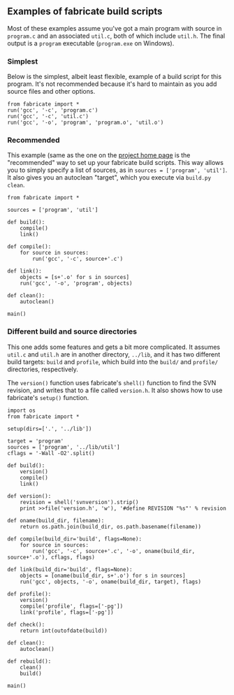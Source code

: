 ## Examples of fabricate build scripts ##

Most of these examples assume you've got a main program with source in `program.c` and an associated `util.c`, both of which include `util.h`. The final output is a `program` executable (`program.exe` on Windows).

### Simplest ###

Below is the simplest, albeit least flexible, example of a build script for this program. It's not recommended because it's hard to maintain as you add source files and other options.

```
from fabricate import *
run('gcc', '-c', 'program.c')
run('gcc', '-c', 'util.c')
run('gcc', '-o', 'program', 'program.o', 'util.o')
```

### Recommended ###

This example (same as the one on the [project home page](http://code.google.com/p/fabricate/) is the "recommended" way to set up your fabricate build scripts. This way allows you to simply specify a list of sources, as in `sources = ['program', 'util']`. It also gives you an autoclean "target", which you execute via `build.py clean`.

```
from fabricate import *

sources = ['program', 'util']

def build():
    compile()
    link()

def compile():
    for source in sources:
        run('gcc', '-c', source+'.c')

def link():
    objects = [s+'.o' for s in sources]
    run('gcc', '-o', 'program', objects)

def clean():
    autoclean()

main()
```

### Different build and source directories ###

This one adds some features and gets a bit more complicated. It assumes `util.c` and `util.h` are in another directory, `../lib`, and it has two different build targets: `build` and `profile`, which build into the `build/` and `profile/` directories, respectively.

The `version()` function uses fabricate's `shell()` function to find the SVN revision, and writes that to a file called `version.h`. It also shows how to use fabricate's `setup()` function.

```
import os
from fabricate import *

setup(dirs=['.', '../lib'])

target = 'program'
sources = ['program', '../lib/util']
cflags = '-Wall -O2'.split()

def build():
    version()
    compile()
    link()

def version():
    revision = shell('svnversion').strip()
    print >>file('version.h', 'w'), '#define REVISION "%s"' % revision

def oname(build_dir, filename):
    return os.path.join(build_dir, os.path.basename(filename))

def compile(build_dir='build', flags=None):
    for source in sources:
        run('gcc', '-c', source+'.c', '-o', oname(build_dir, source+'.o'), cflags, flags)

def link(build_dir='build', flags=None):
    objects = [oname(build_dir, s+'.o') for s in sources]
    run('gcc', objects, '-o', oname(build_dir, target), flags)

def profile():
    version()
    compile('profile', flags=['-pg'])
    link('profile', flags=['-pg'])

def check():
    return int(outofdate(build))

def clean():
    autoclean()

def rebuild():
    clean()
    build()

main()
```